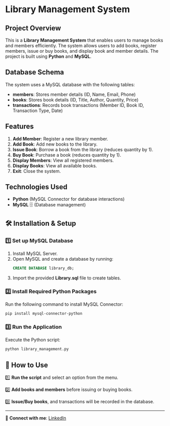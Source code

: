 # Library Management System

##  Project Overview
This is a **Library Management System** that enables users to manage books and members efficiently. The system allows users to add books, register members, issue or buy books, and display book and member details. The project is built using **Python** and **MySQL**.

##  Database Schema
The system uses a MySQL database with the following tables:
- **members**: Stores member details (ID, Name, Email, Phone)
- **books**: Stores book details (ID, Title, Author, Quantity, Price)
- **transactions**: Records book transactions (Member ID, Book ID, Transaction Type, Date)

##  Features
1. **Add Member**: Register a new library member.
2. **Add Book**: Add new books to the library.
3. **Issue Book**: Borrow a book from the library (reduces quantity by 1).
4. **Buy Book**: Purchase a book (reduces quantity by 1).
5. **Display Members**: View all registered members.
6. **Display Books**: View all available books.
7. **Exit**: Close the system.

##  Technologies Used
- **Python**  (MySQL Connector for database interactions)
- **MySQL** 🗄️ (Database management)



## 🛠️ Installation & Setup
### 1️⃣ Set up MySQL Database
1. Install MySQL Server.
2. Open MySQL and create a database by running:
   ```sql
   CREATE DATABASE library_db;
   ```
3. Import the provided **Library.sql** file to create tables.

### 2️⃣ Install Required Python Packages
Run the following command to install MySQL Connector:
```bash
pip install mysql-connector-python
```

### 3️⃣ Run the Application
Execute the Python script:
```bash
python library_management.py
```

## 📜 How to Use
1️⃣ **Run the script** and select an option from the menu.

2️⃣ **Add books and members** before issuing or buying books.

3️⃣ **Issue/Buy books**, and transactions will be recorded in the database.


---
🔗 **Connect with me**: [LinkedIn](https://www.linkedin.com/in/mamata-sawant-87330b2a6) 

